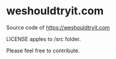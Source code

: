 weshouldtryit.com
=================

Source code of https://weshouldtryit.com

LICENSE apples to /src folder.

Please feel free to contribute.
